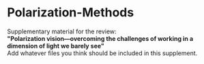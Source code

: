 # Polarization-Methods
Supplementary material for the review:  
**"Polarization vision—overcoming the challenges of working in a dimension of light we barely see"**  
Add whatever files you think should be included in this supplement.

